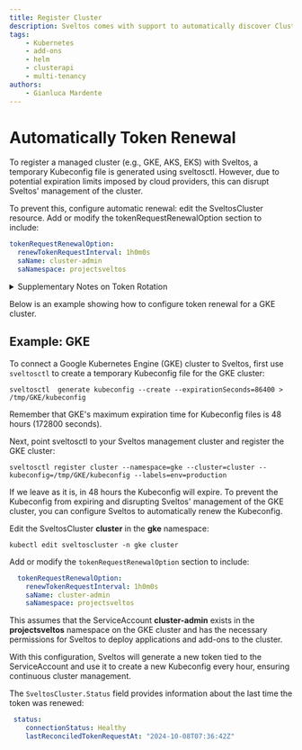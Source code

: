 ```yaml
---
title: Register Cluster
description: Sveltos comes with support to automatically discover ClusterAPI powered clusters. Any other cluster (GKE for instance) can easily be registered with Sveltos.
tags:
    - Kubernetes
    - add-ons
    - helm
    - clusterapi
    - multi-tenancy
authors:
    - Gianluca Mardente
---
```


# Automatically Token Renewal

To register a managed cluster (e.g., GKE, AKS, EKS) with Sveltos, a temporary Kubeconfig file is generated using sveltosctl. 
However, due to potential expiration limits imposed by cloud providers, this can disrupt Sveltos' management of the cluster.

To prevent this, configure automatic renewal: edit the SveltosCluster resource. Add or modify the tokenRequestRenewalOption section to include:

```yaml
tokenRequestRenewalOption:
  renewTokenRequestInterval: 1h0m0s
  saName: cluster-admin
  saNamespace: projectsveltos
```

<details>
  <summary>Supplementary Notes on Token Rotation</summary>

Note that:

* The token rotation privilege is required by the token in the Secret (the Kubeconfig) itself, not by the sveltoscluster-manager’s own ServiceAccount. So, ensure that the token used in the Secret has the ability to create new tokens for the ServiceAccount. For example:

```yaml
- apiGroups:
  - ""
  resources:
  - serviceaccounts/token
  verbs:
    - create
```

* The token is renewed based on the interval set in `renewTokenRequestInterval`. However, the token’s overall validity has an additional buffer (for instance, 30 minutes longer) to ensure that Sveltoscluster-manager has enough time to perform the rotation before it expires.

* If, for any reason, token rotation cannot happen before the current token expires, the sveltoscluster-manager can no longer update the token. Consequently, reconciliations for that cluster stop, and you must manually update the Secret for that cluster to restore functionality.

* The `saName` and `saNamespace` fields refer to a ServiceAccount in the remote (managed) cluster. This ServiceAccount must have the appropriate privileges to allow Sveltos to deploy add-ons and manage workloads in the cluster.

* If `saName` and `saNamespace` are not specified in the `tokenRequestRenewalOption`, Sveltos relies on whatever context is currently set in the Kubeconfig’s (for example, the fields under `contexts[0].context.user` and `contexts[0].context.namespace`).

Token Renewal Flow with sveltoscluster-manager:

```mermaid:register/token-renewal.md
%% sveltoscluster-manager uses the token from the Secret to request a new token from the remote cluster (via the ServiceAccount).
%% It then updates the Secret with the newly generated token, and finally writes
%% the last renewal timestamp to the SveltosCluster status (lastReconciledTokenRequestAt).
flowchart LR
    A((SveltosCluster CR)) --> B[Check every 10 seconds if Renew Interval has passed]
    B -->|Needs Renewal| C[Read existing Token from Secret]
    C --> D[Use existing Token to request new Token from remote ServiceAccount]
    D --> E[Remote cluster issues new Token]
    E --> F[Update Secret with new Token in Kubeconfig]
    F --> G[Write last token renewal time to SveltosCluster status]
```

</details>

Below is an example showing how to configure token renewal for a GKE cluster.

## Example: GKE

To connect a Google Kubernetes Engine (GKE) cluster to Sveltos, first use `sveltosctl` to create a temporary Kubeconfig file for the GKE cluster:

```
sveltosctl  generate kubeconfig --create --expirationSeconds=86400 >  /tmp/GKE/kubeconfig
```

Remember that GKE's maximum expiration time for Kubeconfig files is 48 hours (172800 seconds).

Next, point sveltosctl to your Sveltos management cluster and register the GKE cluster:

```
sveltosctl register cluster --namespace=gke --cluster=cluster --kubeconfig=/tmp/GKE/kubeconfig --labels=env=production
```

If we leave as it is, in 48 hours the Kubeconfig will expire. 
To prevent the Kubeconfig from expiring and disrupting Sveltos' management of the GKE cluster, you can configure Sveltos to automatically renew the Kubeconfig.

Edit the SveltosCluster __cluster__ in the __gke__ namespace:

```
kubectl edit sveltoscluster -n gke cluster
```

Add or modify the `tokenRequestRenewalOption` section to include:

```yaml
  tokenRequestRenewalOption:
    renewTokenRequestInterval: 1h0m0s
    saName: cluster-admin
    saNamespace: projectsveltos
```

This assumes that the ServiceAccount __cluster-admin__ exists in the __projectsveltos__ namespace  on the GKE cluster and has the necessary permissions for Sveltos to deploy applications and add-ons to the cluster.

With this configuration, Sveltos will generate a new token tied to the ServiceAccount and use it to create a new Kubeconfig every hour, ensuring continuous cluster management.

The `SveltosCluster.Status` field provides information about the last time the token was renewed:

```yaml
 status:
    connectionStatus: Healthy
    lastReconciledTokenRequestAt: "2024-10-08T07:36:42Z"
```
